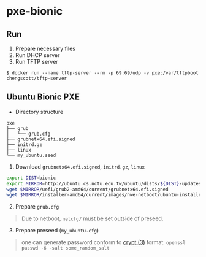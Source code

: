 # pxe-bionic

## Run

1. Prepare necessary files
2. Run DHCP server
3. Run TFTP server

```shell
$ docker run --name tftp-server --rm -p 69:69/udp -v pxe:/var/tftpboot chengscott/tftp-server
```

## Ubuntu Bionic PXE

- Directory structure

```
pxe
├── grub
│   └── grub.cfg
├── grubnetx64.efi.signed
├── initrd.gz
├── linux
└── my_ubuntu.seed
```

1. Download `grubnetx64.efi.signed`, `initrd.gz`, `linux`

```bash
export DIST=bionic
export MIRROR=http://ubuntu.cs.nctu.edu.tw/ubuntu/dists/${DIST}-updates/main
wget $MIRROR/uefi/grub2-amd64/current/grubnetx64.efi.signed
wget $MIRROR/installer-amd64/current/images/hwe-netboot/ubuntu-installer/amd64/{linux,initrd.gz}
```

2. Prepare `grub.cfg`

> Due to netboot, `netcfg/` must be set outside of preseed.

3. Prepare preseed (`my_ubuntu.cfg`)

> one can generate password conform to [crypt (3)](https://man7.org/linux/man-pages/man3/crypt.3.html) format.
> `openssl passwd -6 -salt some_random_salt`
